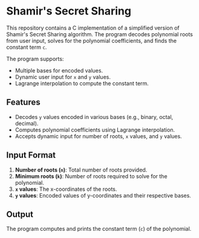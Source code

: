 # Shamir's Secret Sharing

This repository contains a C implementation of a simplified version of Shamir's Secret Sharing algorithm. The program decodes polynomial roots from user input, solves for the polynomial coefficients, and finds the constant term `c`. 

The program supports:
- Multiple bases for encoded values.
- Dynamic user input for `x` and `y` values.
- Lagrange interpolation to compute the constant term.

## Features

- Decodes `y` values encoded in various bases (e.g., binary, octal, decimal).
- Computes polynomial coefficients using Lagrange interpolation.
- Accepts dynamic input for number of roots, `x` values, and `y` values.

## Input Format

1. **Number of roots (`n`)**: Total number of roots provided.
2. **Minimum roots (`k`)**: Number of roots required to solve for the polynomial.
3. **`x` values**: The x-coordinates of the roots.
4. **`y` values**: Encoded values of y-coordinates and their respective bases.

## Output

The program computes and prints the constant term (`c`) of the polynomial.
